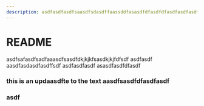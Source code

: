 ```yaml
---
description: asdfasdfasdfsaasdfsdasdffaassddfasasdfdfasdfdfasdfasdfasdfaasdfasdfsdfasdf
---
```


# README

asdfsafasdfsadfaaasdfsasdfdkjkjkfsasdkjkjfdfsdf asdfasdf aasdfasdasdfasdffsdf asdfasdfasdf asasdfasdfdfasdf

### this is an updaasdfte to the text aasdfsasdfdfasdfasdf

### asdf
